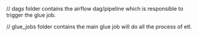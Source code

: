// dags folder contains the airflow dag/pipeline which is responsible to trigger the glue job.

// glue_jobs folder contains the main glue job will do all the
process of etl.
